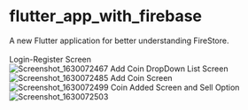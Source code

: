 # flutter_app_with_firebase

A new Flutter application for better understanding FireStore.<br><br>
Login-Register Screen<br>
![Screenshot_1630072467](https://user-images.githubusercontent.com/61562488/131138574-c3a5ff2d-dc2c-4843-a9dd-5f9a75302c58.png)
Add Coin DropDown List Screen<br>
![Screenshot_1630072485](https://user-images.githubusercontent.com/61562488/131138581-870396be-989f-4096-8ebb-ebda87c3aba4.png)
Add Coin Screen<br>
![Screenshot_1630072499](https://user-images.githubusercontent.com/61562488/131138586-0a62b1c2-6962-4bb6-90dc-82e464649ba1.png)
Coin Added Screen and Sell Option <br>
![Screenshot_1630072503](https://user-images.githubusercontent.com/61562488/131138593-2ebb0702-b760-4ecc-b5f1-78167e704df5.png)







